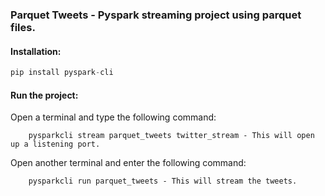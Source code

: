 ### Parquet Tweets - Pyspark streaming project using parquet files.

#### Installation:
```python
pip install pyspark-cli
```

#### Run the project:
Open a terminal and type the following command:

        pysparkcli stream parquet_tweets twitter_stream - This will open up a listening port.
Open another terminal and enter the following command:

        pysparkcli run parquet_tweets - This will stream the tweets.